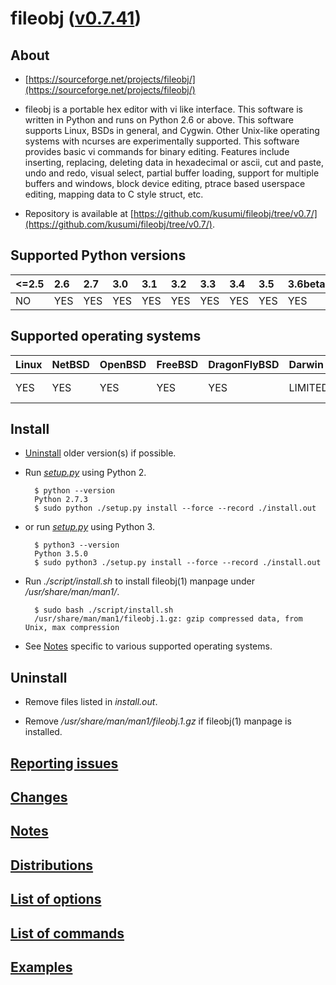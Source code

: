 fileobj ([v0.7.41](https://github.com/kusumi/fileobj/releases/tag/v0.7.41))
=======

## About

+ [https://sourceforge.net/projects/fileobj/](https://sourceforge.net/projects/fileobj/)

+ fileobj is a portable hex editor with vi like interface. This software is written in Python and runs on Python 2.6 or above. This software supports Linux, BSDs in general, and Cygwin. Other Unix-like operating systems with ncurses are experimentally supported. This software provides basic vi commands for binary editing. Features include inserting, replacing, deleting data in hexadecimal or ascii, cut and paste, undo and redo, visual select, partial buffer loading, support for multiple buffers and windows, block device editing, ptrace based userspace editing, mapping data to C style struct, etc.

+ Repository is available at [https://github.com/kusumi/fileobj/tree/v0.7/](https://github.com/kusumi/fileobj/tree/v0.7/).

## Supported Python versions

|<=2.5|2.6|2.7|3.0|3.1|3.2|3.3|3.4|3.5|3.6beta|
|:----|:--|:--|:--|:--|:--|:--|:--|:--|:------|
|NO   |YES|YES|YES|YES|YES|YES|YES|YES|YES    |

## Supported operating systems

|Linux|NetBSD|OpenBSD|FreeBSD|DragonFlyBSD|Darwin |Windows|Cygwin|Others    |
|:----|:-----|:------|:------|:-----------|:------|:------|:-----|:---------|
|YES  |YES   |YES    |YES    |YES         |LIMITED|NO     |YES   |DON'T KNOW|

## Install

+ [Uninstall](#uninstall) older version(s) if possible.

+ Run *[setup.py](https://docs.python.org/2/install/index.html)* using Python 2.

        $ python --version
        Python 2.7.3
        $ sudo python ./setup.py install --force --record ./install.out

+ or run *[setup.py](https://docs.python.org/3/installing/index.html)* using Python 3.

        $ python3 --version
        Python 3.5.0
        $ sudo python3 ./setup.py install --force --record ./install.out

+ Run *./script/install.sh* to install fileobj(1) manpage under */usr/share/man/man1/*.

        $ sudo bash ./script/install.sh
        /usr/share/man/man1/fileobj.1.gz: gzip compressed data, from Unix, max compression

+ See [Notes](https://github.com/kusumi/fileobj/blob/v0.7/script/README.notes.md) specific to various supported operating systems.

## Uninstall

+ Remove files listed in *install.out*.

+ Remove */usr/share/man/man1/fileobj.1.gz* if fileobj(1) manpage is installed.

## [Reporting issues](https://github.com/kusumi/fileobj/issues)

## [Changes](https://github.com/kusumi/fileobj/blob/v0.7/script/README.changes.md)

## [Notes](https://github.com/kusumi/fileobj/blob/v0.7/script/README.notes.md)

## [Distributions](https://github.com/kusumi/fileobj/blob/v0.7/script/README.distributions.md)

## [List of options](https://github.com/kusumi/fileobj/blob/v0.7/script/README.list_of_options.md)

## [List of commands](https://github.com/kusumi/fileobj/blob/v0.7/script/README.list_of_commands.md)

## [Examples](https://github.com/kusumi/fileobj/blob/v0.7/script/README.examples.md)
